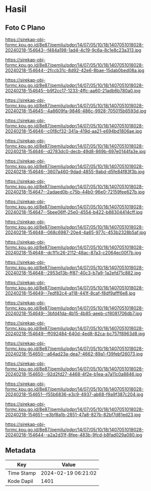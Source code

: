 # Hasil

## Foto C Plano

https://sirekap-obj-formc.kpu.go.id/8e87/pemilu/pdpr/14/07/05/10/18/1407051018028-20240218-154643--f484a198-1ad4-4c19-9c6a-8c1e8c23a313.jpg

https://sirekap-obj-formc.kpu.go.id/8e87/pemilu/pdpr/14/07/05/10/18/1407051018028-20240218-154644--2fccb31c-8d92-42e6-8bae-15dab0bed08a.jpg

https://sirekap-obj-formc.kpu.go.id/8e87/pemilu/pdpr/14/07/05/10/18/1407051018028-20240218-154645--b9f2cc17-1233-4ffc-aa60-21adb6b780a0.jpg

https://sirekap-obj-formc.kpu.go.id/8e87/pemilu/pdpr/14/07/05/10/18/1407051018028-20240218-154645--4a8609fa-9846-486c-9928-705015b6593d.jpg

https://sirekap-obj-formc.kpu.go.id/8e87/pemilu/pdpr/14/07/05/10/18/1407051018028-20240218-154646--c0f8cf32-341a-419d-aa21-e694bd1806ae.jpg

https://sirekap-obj-formc.kpu.go.id/8e87/pemilu/pdpr/14/07/05/10/18/1407051018028-20240218-154646--d2783dc0-decb-49d8-869b-697e0144fa3e.jpg

https://sirekap-obj-formc.kpu.go.id/8e87/pemilu/pdpr/14/07/05/10/18/1407051018028-20240218-154646--3607a460-9dad-4855-9abd-d5fe84f83f3b.jpg

https://sirekap-obj-formc.kpu.go.id/8e87/pemilu/pdpr/14/07/05/10/18/1407051018028-20240218-154647--2adaed0b-c75b-44b0-96e0-72159fee627b.jpg

https://sirekap-obj-formc.kpu.go.id/8e87/pemilu/pdpr/14/07/05/10/18/1407051018028-20240218-154647--5bee06ff-25e0-4554-b422-b88304414cff.jpg

https://sirekap-obj-formc.kpu.go.id/8e87/pemilu/pdpr/14/07/05/10/18/1407051018028-20240218-154648--068c6987-20e4-4a65-977c-453b2328b5af.jpg

https://sirekap-obj-formc.kpu.go.id/8e87/pemilu/pdpr/14/07/05/10/18/1407051018028-20240218-154648--dc1f1c26-2112-48ac-87a3-c2064ec00f7b.jpg

https://sirekap-obj-formc.kpu.go.id/8e87/pemilu/pdpr/14/07/05/10/18/1407051018028-20240218-154648--2953d13b-ff87-40c3-b7a9-1a2efd71c882.jpg

https://sirekap-obj-formc.kpu.go.id/8e87/pemilu/pdpr/14/07/05/10/18/1407051018028-20240218-154649--7edf82c4-a118-441f-8caf-f8df9afff6e8.jpg

https://sirekap-obj-formc.kpu.go.id/8e87/pemilu/pdpr/14/07/05/10/18/1407051018028-20240218-154649--3bfd41da-4b15-4b85-aeeb-cf8081706db7.jpg

https://sirekap-obj-formc.kpu.go.id/8e87/pemilu/pdpr/14/07/05/10/18/1407051018028-20240218-154649--ff092484-640d-4ed8-82ca-bc757f8963d8.jpg

https://sirekap-obj-formc.kpu.go.id/8e87/pemilu/pdpr/14/07/05/10/18/1407051018028-20240218-154650--a64ad23a-dea7-4662-89a1-f39febf26073.jpg

https://sirekap-obj-formc.kpu.go.id/8e87/pemilu/pdpr/14/07/05/10/18/1407051018028-20240218-154650--92d2fd27-4468-4f2e-b1ea-a7a11c0a8846.jpg

https://sirekap-obj-formc.kpu.go.id/8e87/pemilu/pdpr/14/07/05/10/18/1407051018028-20240218-154651--f55b6836-e3c9-4937-ab68-f9a9f387c204.jpg

https://sirekap-obj-formc.kpu.go.id/8e87/pemilu/pdpr/14/07/05/10/18/1407051018028-20240218-154651--e3bf8a1b-2851-47a8-827b-82bf7d81ed23.jpg

https://sirekap-obj-formc.kpu.go.id/8e87/pemilu/pdpr/14/07/05/10/18/1407051018028-20240218-154644--a2a2d31f-8fee-483b-9fcd-b8fad029a080.jpg


## Metadata

| Key        | Value               |
| ---------- | ------------------- |
| Time Stamp | 2024-02-19 06:21:02 |
| Kode Dapil | 1401                |



